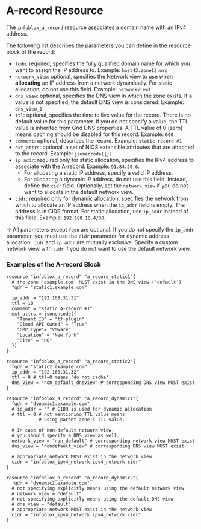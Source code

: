 # A-record Resource

The `infoblox_a_record` resource associates a domain name with an IPv4 address.

The following list describes the parameters you can define in the resource block of the record:

* `fqdn`: required, specifies the fully qualified domain name for which you want to assign the IP address to. Example: `host43.zone12.org`
* `network_view`: optional, specifies the Network view to use when **allocating** an IP address from a network dynamically. For static allocation, do not use this field. Example: `networkview1`
* `dns_view`: optional, specifies the DNS view in which the zone exists. If a value is not specified, the default DNS view is considered. Example: `dns_view_1`
* `ttl`: optional, specifies the time to live value for the record. There is no default value for this parameter. If you do not specify a value, the TTL value is inherited from Grid DNS properties. A TTL value of 0 (zero) means caching should be disabled for this record. Example: `600`
* `comment`: optional, describes the record. Example: `static record #1`
* `ext_attrs`: optional, a set of NIOS extensible attributes that are attached to the record. Example: `jsonencode({})`
* `ip_addr`: required only for static allocation, specifies the IPv4 address to associate with the A-record. Example: `91.84.20.6`.
    * For allocating a static IP address, specify a valid IP address.
    * For allocating a dynamic IP address, do not use this field. Instead, define the `cidr` field. Optionally, set the `network_view` if you do not want to allocate in the default network view.
* `cidr`: required only for dynamic allocation, specifies the network from which to allocate an IP address when the `ip_addr` field is empty. The address is in CIDR format. For static allocation, use `ip_addr` instead of this field. Example: `192.168.10.4/30`.

-> All parameters except `fqdn` are optional. If you do not specify the `ip_addr` parameter, you must use the `cidr` parameter for dynamic address allocation. `cidr` and `ip_addr` are mutually exclusive. Specify a custom network view with `cidr` if you do not want to use the default network view.

### Examples of the A-record Block

```hcl
resource "infoblox_a_record" "a_record_static1"{
  # the zone 'example.com' MUST exist in the DNS view ('default')
  fqdn = "static1.example.com"

  ip_addr = "192.168.31.31"
  ttl = 10
  comment = "static A-record #1"
  ext_attrs = jsonencode({
    "Tenant ID" = "tf-plugin"
    "Cloud API Owned" = "True"
    "CMP Type"= "VMware"
    "Location" = "New York"
    "Site" = "HQ"
  })
}

resource "infoblox_a_record" "a_record_static2"{
  fqdn = "static2.example.com"
  ip_addr = "192.168.31.32"
  ttl = 0 # ttl=0 means 'do not cache'
  dns_view = "non_default_dnsview" # corresponding DNS view MUST exist
}

resource "infoblox_a_record" "a_record_dynamic1"{
  fqdn = "dynamic1.example.com"
  # ip_addr = "" # CIDR is used for dynamic allocation
  # ttl = 0 # not mentioning TTL value means
            # using parent zone's TTL value.

  # In case of non-default network view,
  # you should specify a DNS view as well.
  network_view = "non_default" # corresponding network view MUST exist
  dns_view = "nondefault_view" # corresponding DNS view MUST exist

  # appropriate network MUST exist in the network view
  cidr = "infoblox_ipv4_network.ipv4_network.cidr"
}

resource "infoblox_a_record" "a_record_dynamic2"{
  fqdn = "dynamic2.example.com"
  # not specifying explicitly means using the default network view
  # network_view = "default"
  # not specifying explicitly means using the default DNS view
  # dns_view = "default"
  # appropriate network MUST exist in the network view
  cidr = "infoblox_ipv4_network.ipv4_network.cidr"
}
```
